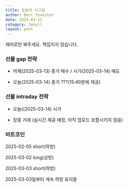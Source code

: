 ```yaml
---
title: 오늘의 시그널
author: Best Investor
date: 2025-03-11
category: Jekyll
layout: post
---
```


재미로만 봐주세요. 책임지지 않습니다. 

### 선물 gap 전략

* 어제(2025-03-13) 종가 매수 / 시가(2025-03-14) 매도 

* 오늘(2025-03-14) 종가 ???(15:40분에 제공)


### 선물 intraday 전략

* 오늘((2025-03-14) 시가

* 장중 거래 (실시간 제공 예정, 아직 업로드 포함시키지 않음)

### 비트코인

2025-02-05 short(하방) 

2025-03-02 long(상방) 

2025-03-03 short(하방) 

2025-03-03일부터 계속 하방 유지중
